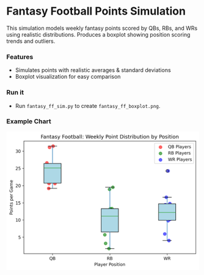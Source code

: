 # Fantasy Football Points Simulation

This simulation models weekly fantasy points scored by QBs, RBs, and WRs using realistic distributions. Produces a boxplot showing position scoring trends and outliers.

### Features
- Simulates points with realistic averages & standard deviations
- Boxplot visualization for easy comparison

### Run it
- Run `fantasy_ff_sim.py` to create `fantasy_ff_boxplot.png`.

### Example Chart
![Fantasy Boxplot](fantasy_ff_boxplot.png)
